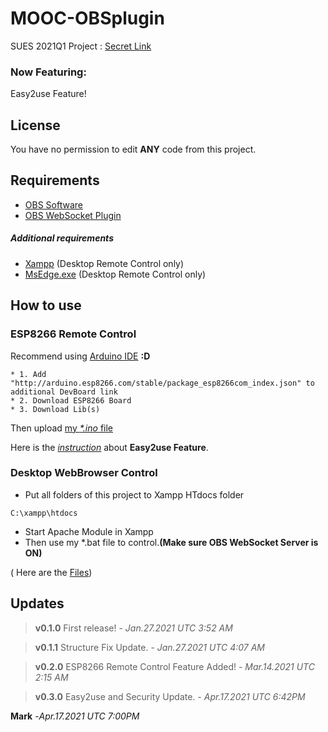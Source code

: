 # MOOC-OBSplugin
SUES 2021Q1 Project : [Secret Link](https://github.com/MaBoCoMark/INSIDER_20p1s)

### Now Featuring:
Easy2use Feature!
## License
You have no permission to edit **ANY** code from this project.
## Requirements
- [OBS Software](https://obsproject.com/download)
- [OBS WebSocket Plugin](https://github.com/Palakis/obs-websocket)
##### Additional requirements
- [Xampp](https://www.apachefriends.org/download.html) (Desktop Remote Control only)
- [MsEdge.exe](https://www.microsoft.com/en-us/edge) (Desktop Remote Control only)
## How to use
### ESP8266 Remote Control
Recommend using  [Arduino IDE](https://www.arduino.cc/en/software) **:D**
```
* 1. Add "http://arduino.esp8266.com/stable/package_esp8266com_index.json" to additional DevBoard link
* 2. Download ESP8266 Board
* 3. Download Lib(s)
```
Then upload [my *\*.ino* file](https://github.com/MaBoCoMark/MOOC-OBSplugin/blob/main/ESP8266/Easy2use.ino)

Here is the [*instruction*](https://github.com/MaBoCoMark/MOOC-OBSplugin/tree/main/ESP8266) about **Easy2use Feature**.

### Desktop WebBrowser Control
- Put all folders of this project to Xampp HTdocs folder
```
C:\xampp\htdocs
```
- Start Apache Module in Xampp
- Then use my \*.bat file to control.**(Make sure OBS WebSocket Server is ON)**

( Here are the [Files](https://github.com/MaBoCoMark/MOOC-OBSplugin/tree/main/Terminal))

## Updates
 > **v0.1.0** First release! - *Jan.27.2021 UTC 3:52 AM*
 
 > **v0.1.1** Structure Fix Update. - *Jan.27.2021 UTC 4:07 AM*

 > **v0.2.0** ESP8266 Remote Control Feature Added! - *Mar.14.2021 UTC 2:15 AM*

 > **v0.3.0** Easy2use and Security Update. - *Apr.17.2021 UTC 6:42PM*

  **Mark** -*Apr.17.2021 UTC 7:00PM*
